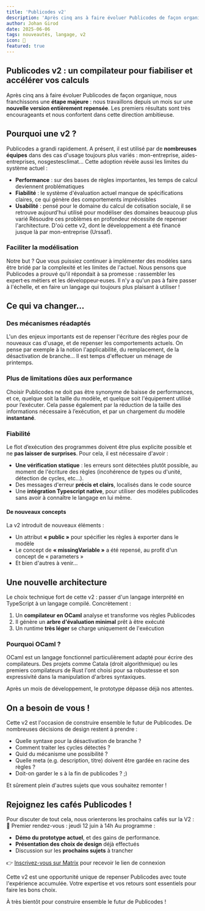 ```yaml
---
title: 'Publicodes v2'
description: 'Après cinq ans à faire évoluer Publicodes de façon organique, nous franchissons une étape majeure : nous travaillons depuis un mois sur une nouvelle version entièrement repensée. Les premiers résultats sont très encourageants et nous confortent dans cette direction ambitieuse.'
author: Johan Girod
date: 2025-06-06
tags: nouveautés, langage, v2
icon: 🌱
featured: true
---
```


## Publicodes v2 : un compilateur pour fiabiliser et accélérer vos calculs

Après cinq ans à faire évoluer Publicodes de façon organique, nous franchissons une **étape majeure** : nous travaillons depuis un mois sur une **nouvelle version entièrement repensée**. Les premiers résultats sont très encourageants et nous confortent dans cette direction ambitieuse.

## Pourquoi une v2 ?

Publicodes a grandi rapidement. A présent, il est utilisé par de **nombreuses équipes** dans des cas d'usage toujours plus variés : mon-entreprise, aides-entreprises, nosgestesclimat… Cette adoption révèle aussi les limites du système actuel :

- **Performance** : sur des bases de règles importantes, les temps de calcul deviennent problématiques
- **Fiabilité** : le système d'évaluation actuel manque de spécifications claires, ce qui génère des comportements imprévisibles
- **Usabilité** : pensé pour le domaine du calcul de cotisation sociale, il se retrouve aujourd'hui utilisé pour modéliser des domaines beaucoup plus varié
  Résoudre ces problèmes en profondeur nécessite de repenser l'architecture. D'où cette v2, dont le développement a été financé jusque là par mon-entreprise (Urssaf).

### Faciliter la modélisation

Notre but ? Que vous puissiez continuer à implémenter des modèles sans être bridé par la complexité et les limites de l'actuel. Nous pensons que Publicodes a prouvé qu'il répondait à sa promesse : rassembler les expert·es métiers et les développeur·euses. Il n'y a qu'un pas à faire passer à l'échelle, et en faire un langage qui toujours plus plaisant à utiliser !

## Ce qui va changer...

### Des mécanismes réadaptés

L'un des enjeux importants est de repenser l'écriture des règles pour de nouveaux cas d'usage, et de repenser les comportements actuels. On pense par exemple à la notion l'applicabilité, du remplacement, de la désactivation de branche… Il est temps d'effectuer un ménage de printemps.

### Plus de limitations dûes aux performance

Choisir Publicodes ne doit pas être synonyme de baisse de performances, et ce, quelque soit la taille du modèle, et quelque soit l'équipement utilisé pour l’exécuter. Cela passe également par la réduction de la taille des informations nécessaire à l’exécution, et par un chargement du modèle **instantané**.

### Fiabilité

Le flot d’exécution des programmes doivent être plus explicite possible et ne **pas laisser de surprises**. Pour cela, il est nécessaire d'avoir :

- **Une vérification statique** : les erreurs sont détectées plutôt possible, au moment de l'écriture des règles (incohérence de types ou d'unité, détection de cycles, etc…).
- Des messages d'erreur **précis et clairs**, localisés dans le code source
- Une **intégration Typescript native**, pour utiliser des modèles publicodes sans avoir à connaître le langage en lui même.

#### De nouveaux concepts

La v2 introduit de nouveaux éléments :

- Un attribut **« public »** pour spécifier les règles à exporter dans le modèle
- Le concept de **« missingVariable »** a été repensé, au profit d'un concept de « parameters »
- Et bien d'autres à venir…

## Une nouvelle architecture

Le choix technique fort de cette v2 : passer d'un langage interprété en TypeScript à un langage compilé. Concrètement :

1. Un **compilateur en OCaml** analyse et transforme vos règles Publicodes
2. Il génère un **arbre d'évaluation minimal** prêt à être exécuté
3. Un runtime **très léger** se charge uniquement de l'exécution

### Pourquoi OCaml ?

OCaml est un langage fonctionnel particulièrement adapté pour écrire des compilateurs. Des projets comme Catala (droit algorithmique) ou les premiers compilateurs de Rust l'ont choisi pour sa robustesse et son expressivité dans la manipulation d'arbres syntaxiques.

Après un mois de développement, le prototype dépasse déjà nos attentes.

## On a besoin de vous !

Cette v2 est l'occasion de construire ensemble le futur de Publicodes. De nombreuses décisions de design restent à prendre :

- Quelle syntaxe pour la désactivation de branche ?
- Comment traiter les cycles détectés ?
- Quid du mécanisme une possibilité ?
- Quelle meta (e.g. description, titre) doivent être gardée en racine des règles ?
- Doit-on garder le s à la fin de publicodes ? ;)

Et sûrement plein d'autres sujets que vous souhaitez remonter !

## Rejoignez les cafés Publicodes !

Pour discuter de tout cela, nous orienterons les prochains cafés sur la V2 :
📅 Premier rendez-vous : jeudi 12 juin à 14h
Au programme :

- **Démo du prototype actuel**, et des gains de performance.
- **Présentation des choix de design** déjà effectués
- Discussion sur les **prochains sujets** à trancher

👉 [Inscrivez-vous sur Matrix](https://matrix.to/#/!YRcQoqdiDpEfylLMDr:matrix.org) pour recevoir le lien de connexion

Cette v2 est une opportunité unique de repenser Publicodes avec toute l'expérience accumulée. Votre expertise et vos retours sont essentiels pour faire les bons choix.

À très bientôt pour construire ensemble le futur de Publicodes !
